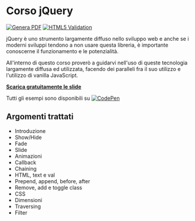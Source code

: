 # Corso jQuery

[![Genera PDF](https://github.com/matteobaccan/CorsojQuery/actions/workflows/generatepdf.yml/badge.svg)](https://github.com/matteobaccan/CorsojQuery/actions/workflows/generatepdf.yml)
[![HTML5 Validation](https://github.com/matteobaccan/CorsojQuery/actions/workflows/validation.yml/badge.svg)](https://github.com/matteobaccan/CorsojQuery/actions/workflows/validation.yml)

jQuery è uno strumento largamente diffuso nello sviluppo web e anche se i moderni sviluppi tendono a non usare questa libreria, è importante conoscerne il funzionamento e le potenzialità.

All'interno di questo corso proverò a guidarvi nell'uso di queste tecnologia largamente diffusa ed utilizzata, facendo dei paralleli fra il suo utilizzo e l'utilizzo di vanilla JavaScript.

__[Scarica gratuitamente le slide](https://raw.githubusercontent.com/matteobaccan/CorsojQuery/main/slide/CorsojQuery.pdf)__

Tutti gli esempi sono disponibili su  [![CodePen](https://img.shields.io/badge/CodePen-open-blue?logo=codepen)](https://codepen.io/collection/LPzxzo)

## Argomenti trattati

- Introduzione
- Show/Hide
- Fade
- Slide
- Animazioni
- Callback
- Chaining
- HTML, text e val
- Prepend, append, before, after
- Remove, add e toggle class
- CSS
- Dimensioni
- Traversing
- Filter